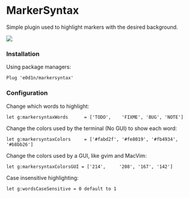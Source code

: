 # MarkerSyntax

Simple plugin used to highlight markers with the desired background.

![](https://preview.ibb.co/e9jWO5/Screen_Shot_2017_05_04_at_21_07_01.png)

### Installation

Using package managers:

`Plug 'e0d1n/markersyntax'`

### Configuration

Change which words to highlight:

`let g:markersyntaxWords      = ['TODO',    'FIXME', 'BUG', 'NOTE']`

Change the colors used by the terminal (No GUI) to show each word:

`let g:markersyntaxColors     = ['#fabd2f', '#fe8019', '#fb4934', '#b8bb26']`

Change the colors used by a GUI, like gvim and MacVim:

`let g:markersyntaxColorsGUI = ['214',     '208', '167', '142']`

Case insensitive highlighting:

`let g:wordsCaseSensitive = 0
default to 1`



